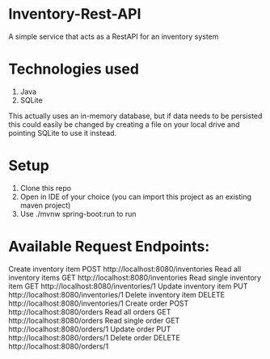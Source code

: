# Inventory-Rest-API

A simple service that acts as a RestAPI for an inventory system

# Technologies used

1. Java
2. SQLite

This actually uses an in-memory database, but if data needs to be persisted this could easily be changed by creating a file on your local drive and pointing SQLite to use it instead.

# Setup

1. Clone this repo
2. Open in IDE of your choice (you can import this project as an existing maven project)
3. Use ./mvnw spring-boot:run to run

# Available Request Endpoints:

Create inventory item
  POST http://localhost:8080/inventories
Read all inventory items
  GET http://localhost:8080/inventories
Read single inventory item
  GET http://localhost:8080/inventories/1
Update inventory item
  PUT http://localhost:8080/inventories/1
Delete inventory item
  DELETE http://localhost:8080/inventories/1
Create order
  POST http://localhost:8080/orders
Read all orders
  GET http://localhost:8080/orders
Read single order
  GET http://localhost:8080/orders/1
Update order
  PUT http://localhost:8080/orders/1
Delete order
  DELETE http://localhost:8080/orders/1
